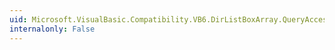 ```yaml
---
uid: Microsoft.VisualBasic.Compatibility.VB6.DirListBoxArray.QueryAccessibilityHelp
internalonly: False
---
```

